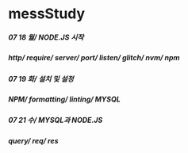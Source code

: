 # messStudy

##### 07 18 월/ NODE.JS 시작
##### http/ require/ server/ port/ listen/ glitch/ nvm/ npm

##### 07 19 화/ 설치 및 설정
##### NPM/ formatting/ linting/ MYSQL

##### 07 21 수/ MYSQL과 NODE.JS
##### query/ req/ res